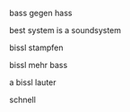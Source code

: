 bass gegen hass 

best system is a soundsystem

bissl stampfen

bissl mehr bass

a bissl lauter

schnell
